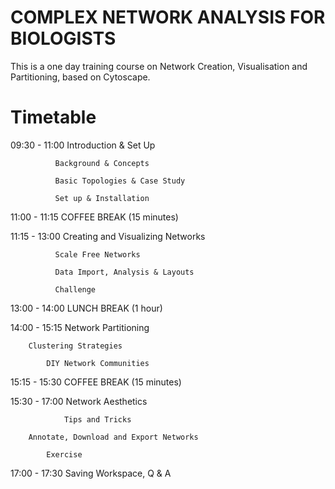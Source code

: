 # COMPLEX NETWORK ANALYSIS FOR BIOLOGISTS
This is a one day training course on Network Creation, Visualisation and Partitioning, based on Cytoscape.

# Timetable
09:30 - 11:00	Introduction & Set Up

              Background & Concepts
	      
              Basic Topologies & Case Study
	      
              Set up & Installation

11:00 - 11:15	COFFEE BREAK (15 minutes)

11:15 - 13:00	Creating and Visualizing Networks

              Scale Free Networks
	      
              Data Import, Analysis & Layouts
	      
              Challenge 

13:00 - 14:00	LUNCH BREAK (1 hour)

14:00 - 15:15	Network Partitioning 

		Clustering Strategies 
		
	        DIY Network Communities

15:15 - 15:30	COFFEE BREAK (15 minutes)

15:30 - 17:00	Network Aesthetics

                Tips and Tricks
             	
		Annotate, Download and Export Networks
              
	      	Exercise

17:00 - 17:30	Saving Workspace, Q & A
